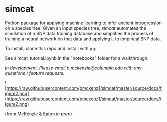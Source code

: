 # simcat

Python package for applying machine learning to infer ancient introgression on a species tree. Given an input species tree, *simcat* automates the simulation of a SNP data training database and simplifies the process of training a neural network on that data and applying it to empirical SNP data.

To install, clone this repo and install with `pip`.

See simcat_tutorial.ipynb in the "notebooks" folder for a walkthrough.  

*In development. Please email p.mckenzie@columbia.edu with any questions / feature requests.*  


![https://raw.githubusercontent.com/pmckenz1/simcat/master/source/docs/figure2.png](https://raw.githubusercontent.com/pmckenz1/simcat/master/source/docs/figure2.png)  

(from McKenzie & Eaton *in prep*)